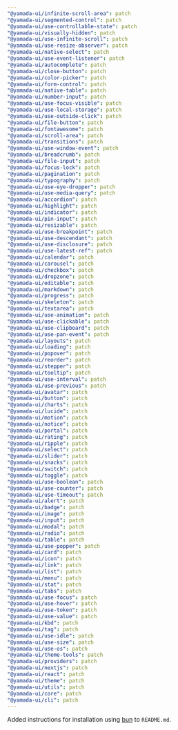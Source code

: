 ```yaml
---
"@yamada-ui/infinite-scroll-area": patch
"@yamada-ui/segmented-control": patch
"@yamada-ui/use-controllable-state": patch
"@yamada-ui/visually-hidden": patch
"@yamada-ui/use-infinite-scroll": patch
"@yamada-ui/use-resize-observer": patch
"@yamada-ui/native-select": patch
"@yamada-ui/use-event-listener": patch
"@yamada-ui/autocomplete": patch
"@yamada-ui/close-button": patch
"@yamada-ui/color-picker": patch
"@yamada-ui/form-control": patch
"@yamada-ui/native-table": patch
"@yamada-ui/number-input": patch
"@yamada-ui/use-focus-visible": patch
"@yamada-ui/use-local-storage": patch
"@yamada-ui/use-outside-click": patch
"@yamada-ui/file-button": patch
"@yamada-ui/fontawesome": patch
"@yamada-ui/scroll-area": patch
"@yamada-ui/transitions": patch
"@yamada-ui/use-window-event": patch
"@yamada-ui/breadcrumb": patch
"@yamada-ui/file-input": patch
"@yamada-ui/focus-lock": patch
"@yamada-ui/pagination": patch
"@yamada-ui/typography": patch
"@yamada-ui/use-eye-dropper": patch
"@yamada-ui/use-media-query": patch
"@yamada-ui/accordion": patch
"@yamada-ui/highlight": patch
"@yamada-ui/indicator": patch
"@yamada-ui/pin-input": patch
"@yamada-ui/resizable": patch
"@yamada-ui/use-breakpoint": patch
"@yamada-ui/use-descendant": patch
"@yamada-ui/use-disclosure": patch
"@yamada-ui/use-latest-ref": patch
"@yamada-ui/calendar": patch
"@yamada-ui/carousel": patch
"@yamada-ui/checkbox": patch
"@yamada-ui/dropzone": patch
"@yamada-ui/editable": patch
"@yamada-ui/markdown": patch
"@yamada-ui/progress": patch
"@yamada-ui/skeleton": patch
"@yamada-ui/textarea": patch
"@yamada-ui/use-animation": patch
"@yamada-ui/use-clickable": patch
"@yamada-ui/use-clipboard": patch
"@yamada-ui/use-pan-event": patch
"@yamada-ui/layouts": patch
"@yamada-ui/loading": patch
"@yamada-ui/popover": patch
"@yamada-ui/reorder": patch
"@yamada-ui/stepper": patch
"@yamada-ui/tooltip": patch
"@yamada-ui/use-interval": patch
"@yamada-ui/use-previous": patch
"@yamada-ui/avatar": patch
"@yamada-ui/button": patch
"@yamada-ui/charts": patch
"@yamada-ui/lucide": patch
"@yamada-ui/motion": patch
"@yamada-ui/notice": patch
"@yamada-ui/portal": patch
"@yamada-ui/rating": patch
"@yamada-ui/ripple": patch
"@yamada-ui/select": patch
"@yamada-ui/slider": patch
"@yamada-ui/snacks": patch
"@yamada-ui/switch": patch
"@yamada-ui/toggle": patch
"@yamada-ui/use-boolean": patch
"@yamada-ui/use-counter": patch
"@yamada-ui/use-timeout": patch
"@yamada-ui/alert": patch
"@yamada-ui/badge": patch
"@yamada-ui/image": patch
"@yamada-ui/input": patch
"@yamada-ui/modal": patch
"@yamada-ui/radio": patch
"@yamada-ui/table": patch
"@yamada-ui/use-popper": patch
"@yamada-ui/card": patch
"@yamada-ui/icon": patch
"@yamada-ui/link": patch
"@yamada-ui/list": patch
"@yamada-ui/menu": patch
"@yamada-ui/stat": patch
"@yamada-ui/tabs": patch
"@yamada-ui/use-focus": patch
"@yamada-ui/use-hover": patch
"@yamada-ui/use-token": patch
"@yamada-ui/use-value": patch
"@yamada-ui/kbd": patch
"@yamada-ui/tag": patch
"@yamada-ui/use-idle": patch
"@yamada-ui/use-size": patch
"@yamada-ui/use-os": patch
"@yamada-ui/theme-tools": patch
"@yamada-ui/providers": patch
"@yamada-ui/nextjs": patch
"@yamada-ui/react": patch
"@yamada-ui/theme": patch
"@yamada-ui/utils": patch
"@yamada-ui/core": patch
"@yamada-ui/cli": patch
---
```


Added instructions for installation using [bun](https://bun.sh/) to `README.md`.
